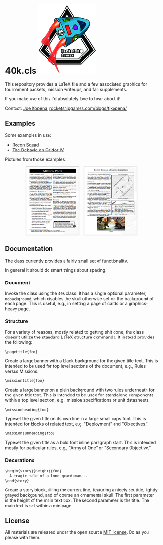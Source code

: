 # 40k.cls <a href="http://rocketshipgames.com"><img src="docs/rocketshipgames-logo.png" title="Rocketship Games" alt="Rocketship Games Logo"></a>

This repository provides a LaTeX file and a few associated graphics
for tournament packets, mission writeups, and fan supplements.

If you make use of this I'd absolutely love to hear about it!

Contact: [Joe Kopena](mailto:tjkopena@gmail.com),
[rocketshipgames.com/blogs/tjkopena/](http://rocketshipgames.com/blogs/tjkopena/)


## Examples

Some examples in use:
 * [Recon Squad](http://rocketshipgames.com/games/recon-squad/recon-squad.pdf)
 * [The Debacle on Caldor IV](http://www.pagegaming.com/index.php?n=Warhammer40k.20141122Tournament)

Pictures from those examples:
<center>
<a href="docs/page-missionpack.png"><img src="docs/page-missionpack.png"
     title="Tournament Mission Park Example Page"
     alt="Tournament Mission Park Example Page"
     width="35%"></a>&nbsp;&nbsp;&nbsp;
<a href="docs/page-reconsquad.png"><img src="docs/page-reconsquad.png"
     title="Recon Squad Example Page"
     alt="Recon Squad Example Page"
     width="35%"></a>
</center>


## Documentation

The class currently provides a fairly small set of functionality.

In general it should do smart things about spacing.

### Document

Invoke the class using the `40k` class.  It has a single optional
parameter, `nobackground`, which disables the skull otherwise set on
the background of each page.  This is useful, e.g., in setting a page
of cards or a graphics-heavy page.

### Structure

For a variety of reasons, mostly related to getting shit done, the
class doesn't utilize the standard LaTeX structure commands.  It
instead provides the following:

    \pagetitle{foo}

Create a large banner with a black background for the given title
text.  This is intended to be used for top level sections of the
document, e.g., Rules versus Missions.

    \missiontitle{foo}

Create a large banner on a plain background with two rules underneath
for the given title text.  This is intended to be used for standalone
components within a top level section, e.g., mission specifications or
unit datasheets.

    \missionheading{foo}

Typeset the given title on its own line in a large small caps font.
This is intended for blocks of related text, e.g. "Deployment" and
"Objectives."

    \missionsubheading{foo}

Typeset the given title as a bold font inline paragraph start.  This
is intended mostly for particular rules, e.g., "Army of One" or
"Secondary Objective."

### Decorations

    \begin{story}{height}{foo}
      A tragic tale of a lone guardsman...
    \end{story}

Create a story block, filling the current line, featuring a nicely set
title, lightly grayed backgound, and of course an ornamental skull.
The first parameter is the height of the main text box.  The second
parameter is the title.  The main text is set within a minipage.


## License

All materials are released under the open source [MIT
license](http://opensource.org/licenses/MIT).  Do as you please with
them.
